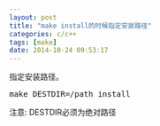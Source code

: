 ```yaml
---
layout: post
title: "make install的时候指定安装路径"
categories: c/c++
tags: [make]
date: 2014-10-24 09:53:17
---
```


指定安装路径。

<pre>
make DESTDIR=/path install 
</pre>


注意: DESTDIR必须为绝对路径
